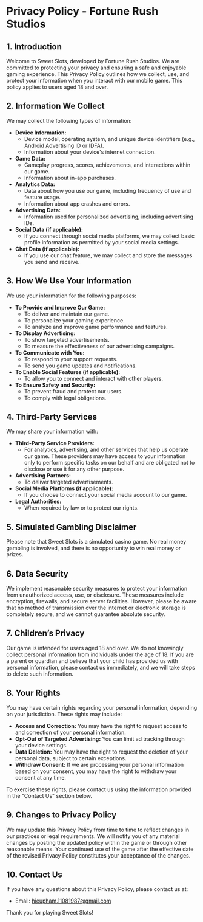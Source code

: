 #   Privacy Policy - Fortune Rush Studios


##   1. Introduction

Welcome to Sweet Slots, developed by Fortune Rush Studios. We are committed to protecting your privacy and ensuring a safe and enjoyable gaming experience. This Privacy Policy outlines how we collect, use, and protect your information when you interact with our mobile game. This policy applies to users aged 18 and over.

##   2. Information We Collect

We may collect the following types of information:

* **Device Information:**
    * Device model, operating system, and unique device identifiers (e.g., Android Advertising ID or IDFA).
    * Information about your device's internet connection.
* **Game Data:**
    * Gameplay progress, scores, achievements, and interactions within our game.
    * Information about in-app purchases.
* **Analytics Data:**
    * Data about how you use our game, including frequency of use and feature usage.
    * Information about app crashes and errors.
* **Advertising Data:**
    * Information used for personalized advertising, including advertising IDs.
* **Social Data (if applicable):**
    * If you connect through social media platforms, we may collect basic profile information as permitted by your social media settings.
* **Chat Data (if applicable):**
    * If you use our chat feature, we may collect and store the messages you send and receive.

##   3. How We Use Your Information

We use your information for the following purposes:

* **To Provide and Improve Our Game:**
    * To deliver and maintain our game.
    * To personalize your gaming experience.
    * To analyze and improve game performance and features.
* **To Display Advertising:**
    * To show targeted advertisements.
    * To measure the effectiveness of our advertising campaigns.
* **To Communicate with You:**
    * To respond to your support requests.
    * To send you game updates and notifications.
* **To Enable Social Features (if applicable):**
    * To allow you to connect and interact with other players.
* **To Ensure Safety and Security:**
    * To prevent fraud and protect our users.
    * To comply with legal obligations.

##   4. Third-Party Services

We may share your information with:

* **Third-Party Service Providers:**
    * For analytics, advertising, and other services that help us operate our game. These providers may have access to your information only to perform specific tasks on our behalf and are obligated not to disclose or use it for any other purpose.
* **Advertising Partners:**
    * To deliver targeted advertisements.
* **Social Media Platforms (if applicable):**
    * If you choose to connect your social media account to our game.
* **Legal Authorities:**
    * When required by law or to protect our rights.

##   5. Simulated Gambling Disclaimer

Please note that Sweet Slots is a simulated casino game. No real money gambling is involved, and there is no opportunity to win real money or prizes.

##   6. Data Security

We implement reasonable security measures to protect your information from unauthorized access, use, or disclosure. These measures include encryption, firewalls, and secure server facilities. However, please be aware that no method of transmission over the internet or electronic storage is completely secure, and we cannot guarantee absolute security.

##   7. Children’s Privacy

Our game is intended for users aged 18 and over. We do not knowingly collect personal information from individuals under the age of 18. If you are a parent or guardian and believe that your child has provided us with personal information, please contact us immediately, and we will take steps to delete such information.

##   8. Your Rights

You may have certain rights regarding your personal information, depending on your jurisdiction. These rights may include:

* **Access and Correction:** You may have the right to request access to and correction of your personal information.
* **Opt-Out of Targeted Advertising:** You can limit ad tracking through your device settings.
* **Data Deletion:** You may have the right to request the deletion of your personal data, subject to certain exceptions.
* **Withdraw Consent:** If we are processing your personal information based on your consent, you may have the right to withdraw your consent at any time.

To exercise these rights, please contact us using the information provided in the "Contact Us" section below.

##   9. Changes to Privacy Policy

We may update this Privacy Policy from time to time to reflect changes in our practices or legal requirements. We will notify you of any material changes by posting the updated policy within the game or through other reasonable means. Your continued use of the game after the effective date of the revised Privacy Policy constitutes your acceptance of the changes.

##   10. Contact Us

If you have any questions about this Privacy Policy, please contact us at:

* Email: hieupham.11081987@gmail.com

Thank you for playing Sweet Slots!